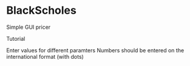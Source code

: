 # BlackScholes
Simple GUI pricer

Tutorial

Enter values for different paramters
Numbers should be entered on the international format (with dots)
